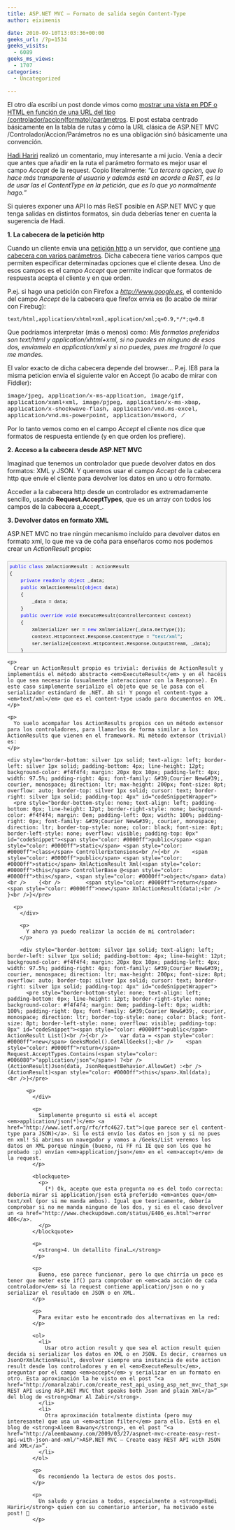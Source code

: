 ```yaml
---
title: ASP.NET MVC – Formato de salida según Content-Type
author: eiximenis

date: 2010-09-10T13:03:36+00:00
geeks_url: /?p=1534
geeks_visits:
  - 6089
geeks_ms_views:
  - 1707
categories:
  - Uncategorized

---
```

El otro día escribí un post donde vimos como [mostrar una vista en PDF o HTML en función de una URL del tipo /controlador/accion(formato)/parámetros][1]. El post estaba centrado básicamente en la tabla de rutas y cómo la URL clásica de ASP.NET MVC /Controlador/Accion/Parámetros no es una obligación sinó básicamente una convención.

[Hadi Hariri][2] realizó un comentario, muy interesante a mi jucio. Venía a decir que antes que añadir en la ruta el parámetro formato es mejor usar el campo _Accept_ de la request. Copio literalmente: “_La tercera opcion, que lo hace más transparente al usuario y además está en acorde a ReST, es la de usar las el ContentType en la petición, que es lo que yo normalmente hago._”

Si quieres exponer una API lo más ReST posible en ASP.NET MVC y que tenga salidas en distintos formatos, sin duda deberías tener en cuenta la sugerencia de Hadi.

**1. La cabecera de la petición http**

Cuando un cliente envía una [petición http][3] a un servidor, que contiene [una cabecera con varios parámetros][4]. Dicha cabecera tiene varios campos que permiten especificar determinadas opciones que el cliente desea. Uno de esos campos es el campo _Accept_ que permite indicar que formatos de respuesta acepta el cliente y en que orden.

P.ej. si hago una petición con Firefox a _http://www.google.es_, el contenido del campo _Accept_ de la cabecera que firefox envia es (lo acabo de mirar con Firebug):

`text/html,application/xhtml+xml,application/xml;q=0.9,*/*;q=0.8`

Que podríamos interpretar (más o menos) como: _Mis formatos preferidos son text/html y application/xhtml+xml, si no puedes en ninguno de esos dos, envíamelo en application/xml y si no puedes, pues me tragaré lo que me mandes._

El valor exacto de dicha cabecera depende del browser… P.ej. IE8 para la misma peticion envia el siguiente valor en Accept (lo acabo de mirar con Fiddler):

<font size="2" face="Courier New">image/jpeg, application/x-ms-application, image/gif, application/xaml+xml, image/pjpeg, application/x-ms-xbap, application/x-shockwave-flash, application/vnd.ms-excel, application/vnd.ms-powerpoint, application/msword, */*</font>

Por lo tanto vemos como en el campo _Accept_ el cliente nos dice que formatos de respuesta entiende (y en que orden los prefiere).

**2. Acceso a la cabecera desde ASP.NET MVC**

Imaginad que tenemos un controlador que puede devolver datos en dos formatos: XML y JSON. Y queremos usar el campo _Accept_ de la cabecera http que envíe el cliente para devolver los datos en uno u otro formato.

Acceder a la cabecera http desde un controlador es extremadamente sencillo, usando **Request.AcceptTypes**, que es un array con todos los campos de la cabecera a_ccept_.

**3. Devolver datos en formato XML**

ASP.NET MVC no trae ningún mecanismo incluído para devolver datos en formato xml, lo que me va de coña para enseñaros como nos podemos crear un _ActionResult_ propio:

<div style="border-bottom: silver 1px solid; text-align: left; border-left: silver 1px solid; padding-bottom: 4px; line-height: 12pt; background-color: #f4f4f4; margin: 20px 0px 10px; padding-left: 4px; width: 97.5%; padding-right: 4px; font-family: &#39;Courier New&#39;, courier, monospace; direction: ltr; max-height: 200px; font-size: 8pt; overflow: auto; border-top: silver 1px solid; cursor: text; border-right: silver 1px solid; padding-top: 4px" id="codeSnippetWrapper">
  <pre style="border-bottom-style: none; text-align: left; padding-bottom: 0px; line-height: 12pt; border-right-style: none; background-color: #f4f4f4; margin: 0em; padding-left: 0px; width: 100%; padding-right: 0px; font-family: &#39;Courier New&#39;, courier, monospace; direction: ltr; border-top-style: none; color: black; font-size: 8pt; border-left-style: none; overflow: visible; padding-top: 0px" id="codeSnippet"><span style="color: #0000ff">public</span> <span style="color: #0000ff">class</span> XmlActionResult : ActionResult<br />{<br />    <span style="color: #0000ff">private</span> <span style="color: #0000ff">readonly</span> <span style="color: #0000ff">object</span> _data;<br />    <span style="color: #0000ff">public</span> XmlActionResult(<span style="color: #0000ff">object</span> data)<br />    {<br />        _data = data;<br />    }<br />    <span style="color: #0000ff">public</span> <span style="color: #0000ff">override</span> <span style="color: #0000ff">void</span> ExecuteResult(ControllerContext context)<br />    {<br />        XmlSerializer ser = <span style="color: #0000ff">new</span> XmlSerializer(_data.GetType());<br />        context.HttpContext.Response.ContentType = <span style="color: #006080">"text/xml"</span>;<br />        ser.Serialize(context.HttpContext.Response.OutputStream, _data);<br />    }<br />}</pre>
  
  <p>
    </div> 
    
    <p>
      Crear un ActionResult propio es trivial: deriváis de ActionResult y implementáis el método abstracto <em>ExecuteResult</em> y en él hacéis lo que sea necesario (usualmente interaccionar con la Response). En este caso simplemente serializo el objeto que se le pasa con el serializador estándard de .NET. Ah si! Y pongo el content-type a <em>text/xml</em> que es el content-type usado para documentos en XML.
    </p>
    
    <p>
      Yo suelo acompañar los ActionResults propios con un método extensor para los controladores, para llamarlos de forma similar a los ActionResults que vienen en el framework. Mi método extensor (trivial) es:
    </p>
    
    <div style="border-bottom: silver 1px solid; text-align: left; border-left: silver 1px solid; padding-bottom: 4px; line-height: 12pt; background-color: #f4f4f4; margin: 20px 0px 10px; padding-left: 4px; width: 97.5%; padding-right: 4px; font-family: &#39;Courier New&#39;, courier, monospace; direction: ltr; max-height: 200px; font-size: 8pt; overflow: auto; border-top: silver 1px solid; cursor: text; border-right: silver 1px solid; padding-top: 4px" id="codeSnippetWrapper">
      <pre style="border-bottom-style: none; text-align: left; padding-bottom: 0px; line-height: 12pt; border-right-style: none; background-color: #f4f4f4; margin: 0em; padding-left: 0px; width: 100%; padding-right: 0px; font-family: &#39;Courier New&#39;, courier, monospace; direction: ltr; border-top-style: none; color: black; font-size: 8pt; border-left-style: none; overflow: visible; padding-top: 0px" id="codeSnippet"><span style="color: #0000ff">public</span> <span style="color: #0000ff">static</span> <span style="color: #0000ff">class</span> ControllerExtensions<br />{<br />    <span style="color: #0000ff">public</span> <span style="color: #0000ff">static</span> XmlActionResult Xml(<span style="color: #0000ff">this</span> ControllerBase @<span style="color: #0000ff">this</span>, <span style="color: #0000ff">object</span> data)<br />    {<br />        <span style="color: #0000ff">return</span> <span style="color: #0000ff">new</span> XmlActionResult(data);<br />    }<br />}</pre>
      
      <p>
        </div> 
        
        <p>
          Y ahora ya puedo realizar la acción de mi controlador:
        </p>
        
        <div style="border-bottom: silver 1px solid; text-align: left; border-left: silver 1px solid; padding-bottom: 4px; line-height: 12pt; background-color: #f4f4f4; margin: 20px 0px 10px; padding-left: 4px; width: 97.5%; padding-right: 4px; font-family: &#39;Courier New&#39;, courier, monospace; direction: ltr; max-height: 200px; font-size: 8pt; overflow: auto; border-top: silver 1px solid; cursor: text; border-right: silver 1px solid; padding-top: 4px" id="codeSnippetWrapper">
          <pre style="border-bottom-style: none; text-align: left; padding-bottom: 0px; line-height: 12pt; border-right-style: none; background-color: #f4f4f4; margin: 0em; padding-left: 0px; width: 100%; padding-right: 0px; font-family: &#39;Courier New&#39;, courier, monospace; direction: ltr; border-top-style: none; color: black; font-size: 8pt; border-left-style: none; overflow: visible; padding-top: 0px" id="codeSnippet"><span style="color: #0000ff">public</span> ActionResult List()<br />{<br />    var data = <span style="color: #0000ff">new</span> GeeksModel().GetAllGeeks();<br />    <span style="color: #0000ff">return</span> Request.AcceptTypes.Contains(<span style="color: #006080">"application/json"</span>) ?<br />        (ActionResult)Json(data, JsonRequestBehavior.AllowGet) :<br />        (ActionResult)<span style="color: #0000ff">this</span>.Xml(data);         <br />}</pre>
          
          <p>
            </div> 
            
            <p>
              Simplemente pregunto si está el accept <em>application/json(*)</em> <a href="http://www.ietf.org/rfc/rfc4627.txt">(que parece ser el content-type para JSON)</a>. Si lo está envío los datos en json y si no pues en xml! Si abrimos un navegador y vamos a /Geeks/List veremos los datos en XML porque ningún (bueno, ni FF ni IE que son los que he probado :p) envían <em>application/json</em> en el <em>accept</em> de la request.
            </p>
            
            <blockquote>
              <p>
                (*) Ok, acepto que esta pregunta no es del todo correcta: debería mirar si application/json está preferido <em>antes que</em> text/xml (por si me manda ambos). Igual que teoricamente, debería comprobar si no me manda ninguno de los dos, y si es el caso devolver un <a href="http://www.checkupdown.com/status/E406_es.html">error 406</a>.
              </p>
            </blockquote>
            
            <p>
              <strong>4. Un detallito final…</strong>
            </p>
            
            <p>
              Bueno, eso parece funcionar, pero lo que chirría un poco es tener que meter este if() para comprobar en <em>cada acción de cada controlador</em> si la request contiene application/json o no y serializar el resultado en JSON o en XML.
            </p>
            
            <p>
              Para evitar esto he encontrado dos alternativas en la red:
            </p>
            
            <ol>
              <li>
                Usar otro action result y que sea el action result quien decida si serializar los datos en XML o en JSON. Es decir, crearnos un JsonOrXmlActionResult, devolver siempre una instancia de este action result desde los controladores y en el <em>ExecuteResult</em>, preguntar por el campo <em>accept</em> y serializar en un formato en otro. Esta aproximación la he visto en el post “<a href="http://omaralzabir.com/create_rest_api_using_asp_net_mvc_that_speaks_both_json_and_plain_xml/">Create REST API using ASP.NET MVC that speaks both Json and plain Xml</a>” del blog de <strong>Omar Al Zabir</strong>.
              </li>
              <li>
                Otra aproximación totalmente distinta (pero muy interesante) que usa un <em>action filter</em> para ello. Está en el blog de <strong>Aleem Bawany</strong>, en el post “<a href="http://aleembawany.com/2009/03/27/aspnet-mvc-create-easy-rest-api-with-json-and-xml/">ASP.NET MVC – Create easy REST API with JSON and XML</a>”.
              </li>
            </ol>
            
            <p>
              Os recomiendo la lectura de estos dos posts.
            </p>
            
            <p>
              Un saludo y gracias a todos, especialmente a <strong>Hadi Hariri</strong> quien con su comentario anterior, ha motivado este post! 🙂
            </p>

 [1]: http://geeks.ms/blogs/etomas/archive/2010/09/09/asp-net-mvc-mostrar-datos-en-html-o-pdf-pero-en-el-fondo-vamos-a-hablar-de-la-tabla-de-rutas.aspx
 [2]: http://www.hadihariri.com/
 [3]: http://www.w3.org/Protocols/rfc2616/rfc2616-sec5.html
 [4]: http://www.w3.org/Protocols/rfc2616/rfc2616-sec14.html